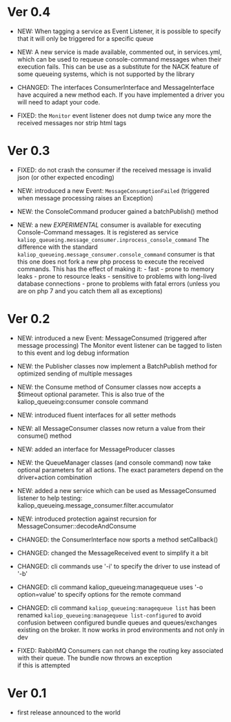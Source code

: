 # Ver 0.4

* NEW: When tagging a service as Event Listener, it is possible to specify that it will only be triggered for a specific
       queue

* NEW: A new service is made available, commented out, in services.yml, which can be used to requeue console-command
       messages when their execution fails. This can be use as a substitute for the NACK feature of some queueing systems,
       which is not supported by the library

* CHANGED: The interfaces ConsumerInterface and MessageInterface have acquired a new method each.
           If you have implemented a driver you will need to adapt your code.

* FIXED: the `Monitor` event listener does not dump twice any more the received messages nor strip html tags


# Ver 0.3

* FIXED: do not crash the consumer if the received message is invalid json (or other expected encoding)

* NEW: introduced a new Event: `MessageConsumptionFailed` (triggered when message processing raises an Exception)

* NEW: the ConsoleCommand producer gained a batchPublish() method

* NEW: a new *EXPERIMENTAL* consumer is available for executing Console-Command messages. It is registered as service
       `kaliop_queueing.message_consumer.inprocess_console_command`
       The difference with the standard `kaliop_queueing.message_consumer.console_command` consumer is that this one does
       not fork a new php process to execute the received commands.
       This has the effect of making it:
       - fast
       - prone to memory leaks
       - prone to resource leaks
       - sensitive to problems with long-lived database connections
       - prone to problems with fatal errors (unless you are on php 7 and you catch them all as exceptions)


# Ver 0.2

* NEW: introduced a new Event: MessageConsumed (triggered after message processing)
       The Monitor event listener can be tagged to listen to this event and log debug information

* NEW: the Publisher classes now implement a BatchPublish method for optimized sending of multiple messages

* NEW: the Consume method of Consumer classes now accepts a $timeout optional parameter.
       This is also true of the kaliop_queueing:consumer console command 

* NEW: introduced fluent interfaces for all setter methods

* NEW: all MessageConsumer classes now return a value from their consume() method  

* NEW: added an interface for MessageProducer classes

* NEW: the QueueManager classes (and console command) now take optional parameters for all actions.
       The exact parameters depend on the driver+action combination 

* NEW: added a new service which can be used as MessageConsumed listener to help testing: kaliop_queueing.message_consumer.filter.accumulator 

* NEW: introduced protection against recursion for MessageConsumer::decodeAndConsume

* CHANGED: the ConsumerInterface now sports a method setCallback() 

* CHANGED: changed the MessageReceived event to simplify it a bit

* CHANGED: cli commands use '-i' to specify the driver to use instead of '-b'

* CHANGED: cli command kaliop_queueing:managequeue uses '-o option=value' to specify options for the remote command

* CHANGED: cli command `kaliop_queueing:managequeue list` has been renamed `kaliop_queueing:managequeue list-configured`
           to avoid confusion between configured bundle queues and queues/exchanges existing on the broker.
           It now works in prod environments and not only in dev

* FIXED: RabbitMQ Consumers can not change the routing key associated with their queue. The bundle now throws an exception  
         if this is attempted


# Ver 0.1

* first release announced to the world
